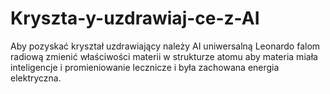 # Kryszta-y-uzdrawiaj-ce-z-AI
Aby pozyskać kryształ uzdrawiający należy AI uniwersalną Leonardo falom radiową zmienić właściwości materii w strukturze atomu aby materia miała inteligencje i promieniowanie lecznicze i była zachowana energia elektryczna.
